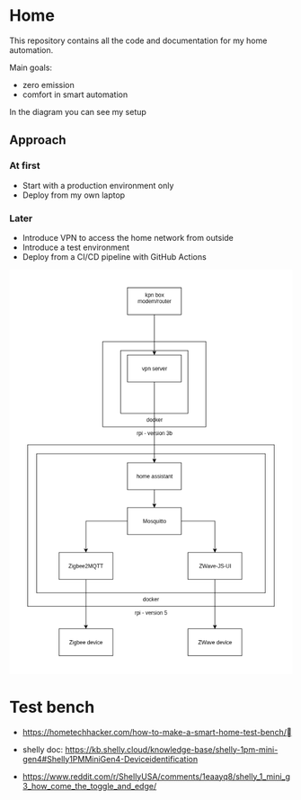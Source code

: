 # Home

This repository contains all the code and documentation for my home automation.

Main goals:
- zero emission
- comfort in smart automation

In the diagram you can see my setup

## Approach

### At first
- Start with a production environment only
- Deploy from my own laptop
    
### Later
- Introduce VPN to access the home network from outside
- Introduce a test environment
- Deploy from a CI/CD pipeline with GitHub Actions

![Architecture](./home.drawio.png)

# Test bench

- https://hometechhacker.com/how-to-make-a-smart-home-test-bench/

- shelly doc: https://kb.shelly.cloud/knowledge-base/shelly-1pm-mini-gen4#Shelly1PMMiniGen4-Deviceidentification
- https://www.reddit.com/r/ShellyUSA/comments/1eaayq8/shelly_1_mini_g3_how_come_the_toggle_and_edge/